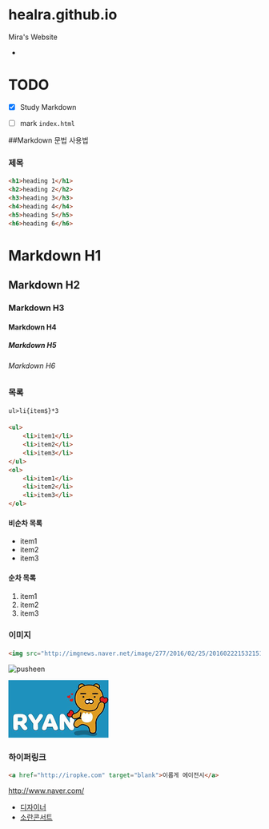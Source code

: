 # healra.github.io
Mira's Website

-

# TODO

- [x] Study Markdown
- [ ] mark `index.html`


##Markdown 문법 사용법

### 제목

```html
<h1>heading 1</h1>
<h2>heading 2</h2>
<h3>heading 3</h3>
<h4>heading 4</h4>
<h5>heading 5</h5>
<h6>heading 6</h6>
```

# Markdown H1
## Markdown H2
### Markdown H3
#### Markdown H4
##### Markdown H5
###### Markdown H6


### 목록

```html
ul>li{item$}*3

<ul>
	<li>item1</li>
	<li>item2</li>
	<li>item3</li>
</ul>
<ol>
	<li>item1</li>
	<li>item2</li>
	<li>item3</li>
</ol>
```
#### 비순차 목록
- item1
- item2
- item3

#### 순차 목록
1. item1
1. item2
1. item3


### 이미지

```html
<img src="http://imgnews.naver.net/image/277/2016/02/25/2016022215321517049_2_99_20160226135508.jpg" alt="pusheen">
```
<img src="http://imgnews.naver.net/image/277/2016/02/25/2016022215321517049_2_99_20160226135508.jpg" alt="pusheen" width="235" height="150" >

<!-- ![pusheen](http://imgnews.naver.net/image/277/2016/02/25/2016022215321517049_2_99_20160226135508.jpg) -->

![pusheen](Assets/i.gif "pusheen")

### 하이퍼링크

```html
<a href="http://iropke.com" target="blank">이롭게 에이전시</a>
```

http://www.naver.com/


- [디자이너](http://www.naver.com/)
- [소란콘서트](http://ticket.interpark.com/)
